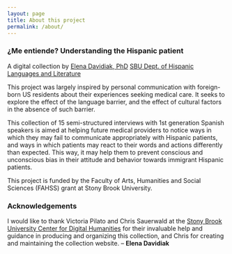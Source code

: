 ```yaml
---
layout: page
title: About this project
permalink: /about/
---
```


<h3>¿Me entiende? Understanding the Hispanic patient</h3>

<p>A digital collection by <a href="https://www.stonybrook.edu/commcms/hispanic/people/davidiak.php">Elena Davidiak, PhD</a> <a href="https://www.stonybrook.edu/commcms/hispanic/">SBU Dept. of Hispanic Languages and Literature</a></p>

<p>This project was largely inspired by personal communication with foreign-born US residents about their experiences seeking medical care. It seeks to explore the effect of the language barrier, and the effect of cultural factors in the absence of such barrier.</p>

<p>This collection of 15 semi-structured interviews with 1st generation Spanish speakers is aimed at helping future medical providers to notice ways in which they may fail to communicate appropriately with  Hispanic patients, and ways in which patients may react to their words and actions differently than expected. This way, it may help them to prevent conscious and unconscious bias in their attitude and behavior towards immigrant Hispanic patients.</p>

<p>This project is funded by the Faculty of Arts, Humanities and Social Sciences (FAHSS) grant at Stony Brook University. 
</p>

<h3>Acknowledgements</h3>

<p>I would like to thank Victoria Pilato and Chris Sauerwald at the <a href="https://library.stonybrook.edu/digital-humanities/">Stony Brook University Center for Digital Humanities</a> for their invaluable help and guidance in producing and organizing this collection, and Chris for creating and maintaining the collection website.  – <strong>Elena Davidiak</strong></p>
